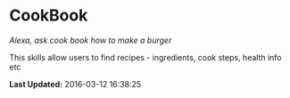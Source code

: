 # CookBook
*Alexa, ask cook book how to make a burger*

This skills allow users to find recipes - ingredients, cook steps, health info etc

**Last Updated:** 2016-03-12 16:38:25